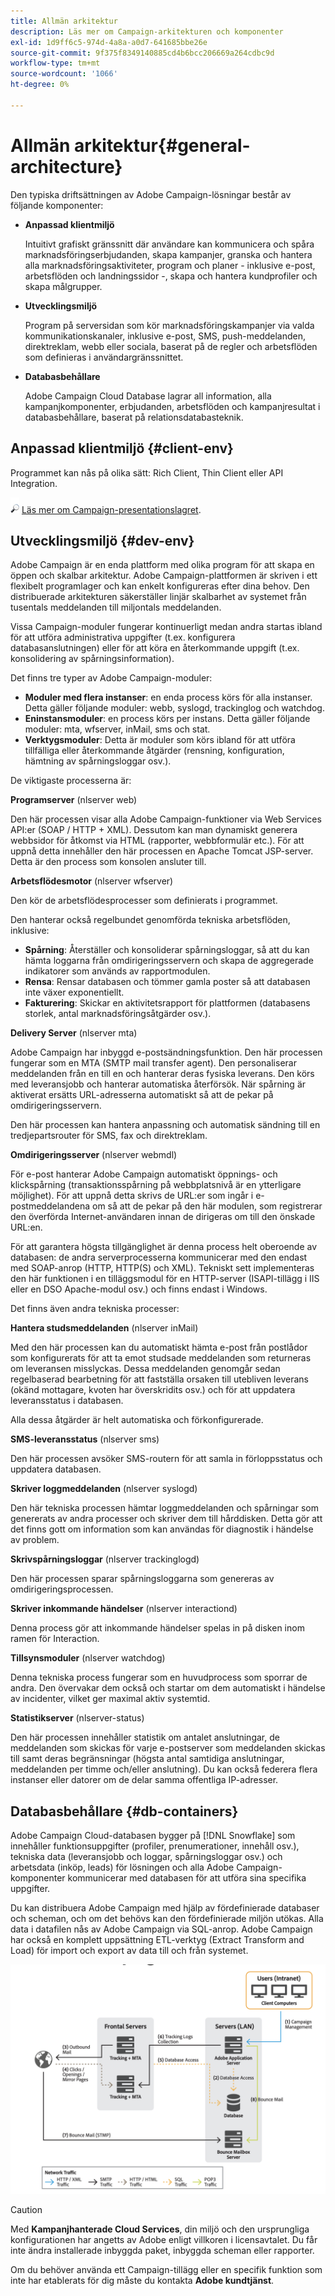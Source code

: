 ```yaml
---
title: Allmän arkitektur
description: Läs mer om Campaign-arkitekturen och komponenter
exl-id: 1d9ff6c5-974d-4a8a-a0d7-641685bbe26e
source-git-commit: 9f375f8349140885cd4b6bcc206669a264cdbc9d
workflow-type: tm+mt
source-wordcount: '1066'
ht-degree: 0%

---
```


# Allmän arkitektur{#general-architecture}

Den typiska driftsättningen av Adobe Campaign-lösningar består av följande komponenter:

* **Anpassad klientmiljö**

   Intuitivt grafiskt gränssnitt där användare kan kommunicera och spåra marknadsföringserbjudanden, skapa kampanjer, granska och hantera alla marknadsföringsaktiviteter, program och planer - inklusive e-post, arbetsflöden och landningssidor -, skapa och hantera kundprofiler och skapa målgrupper.

* **Utvecklingsmiljö**

   Program på serversidan som kör marknadsföringskampanjer via valda kommunikationskanaler, inklusive e-post, SMS, push-meddelanden, direktreklam, webb eller sociala, baserat på de regler och arbetsflöden som definieras i användargränssnittet.

* **Databasbehållare**

   Adobe Campaign Cloud Database lagrar all information, alla kampanjkomponenter, erbjudanden, arbetsflöden och kampanjresultat i databasbehållare, baserat på relationsdatabasteknik.

## Anpassad klientmiljö {#client-env}

Programmet kan nås på olika sätt: Rich Client, Thin Client eller API Integration.

![](../assets/do-not-localize/glass.png) [Läs mer om Campaign-presentationslagret](../start/ac-components.md).

## Utvecklingsmiljö {#dev-env}

Adobe Campaign är en enda plattform med olika program för att skapa en öppen och skalbar arkitektur. Adobe Campaign-plattformen är skriven i ett flexibelt programlager och kan enkelt konfigureras efter dina behov. Den distribuerade arkitekturen säkerställer linjär skalbarhet av systemet från tusentals meddelanden till miljontals meddelanden.

Vissa Campaign-moduler fungerar kontinuerligt medan andra startas ibland för att utföra administrativa uppgifter (t.ex. konfigurera databasanslutningen) eller för att köra en återkommande uppgift (t.ex. konsolidering av spårningsinformation).

Det finns tre typer av Adobe Campaign-moduler:

* **Moduler med flera instanser**: en enda process körs för alla instanser. Detta gäller följande moduler: webb, syslogd, trackinglog och watchdog.
* **Eninstansmoduler**: en process körs per instans. Detta gäller följande moduler: mta, wfserver, inMail, sms och stat.
* **Verktygsmoduler**: Detta är moduler som körs ibland för att utföra tillfälliga eller återkommande åtgärder (rensning, konfiguration, hämtning av spårningsloggar osv.).

De viktigaste processerna är:

**Programserver** (nlserver web)

Den här processen visar alla Adobe Campaign-funktioner via Web Services API:er (SOAP / HTTP + XML). Dessutom kan man dynamiskt generera webbsidor för åtkomst via HTML (rapporter, webbformulär etc.). För att uppnå detta innehåller den här processen en Apache Tomcat JSP-server. Detta är den process som konsolen ansluter till.

**Arbetsflödesmotor** (nlserver wfserver)

Den kör de arbetsflödesprocesser som definierats i programmet.

Den hanterar också regelbundet genomförda tekniska arbetsflöden, inklusive:

* **Spårning**: Återställer och konsoliderar spårningsloggar, så att du kan hämta loggarna från omdirigeringsservern och skapa de aggregerade indikatorer som används av rapportmodulen.
* **Rensa**: Rensar databasen och tömmer gamla poster så att databasen inte växer exponentiellt.
* **Fakturering**: Skickar en aktivitetsrapport för plattformen (databasens storlek, antal marknadsföringsåtgärder osv.).

**Delivery Server** (nlserver mta)

Adobe Campaign har inbyggd e-postsändningsfunktion. Den här processen fungerar som en MTA (SMTP mail transfer agent). Den personaliserar meddelanden från en till en och hanterar deras fysiska leverans. Den körs med leveransjobb och hanterar automatiska återförsök. När spårning är aktiverat ersätts URL-adresserna automatiskt så att de pekar på omdirigeringsservern.

Den här processen kan hantera anpassning och automatisk sändning till en tredjepartsrouter för SMS, fax och direktreklam.

**Omdirigeringsserver** (nlserver webmdl)

För e-post hanterar Adobe Campaign automatiskt öppnings- och klickspårning (transaktionsspårning på webbplatsnivå är en ytterligare möjlighet). För att uppnå detta skrivs de URL:er som ingår i e-postmeddelandena om så att de pekar på den här modulen, som registrerar den överförda Internet-användaren innan de dirigeras om till den önskade URL:en.

För att garantera högsta tillgänglighet är denna process helt oberoende av databasen: de andra serverprocesserna kommunicerar med den endast med SOAP-anrop (HTTP, HTTP(S) och XML). Tekniskt sett implementeras den här funktionen i en tilläggsmodul för en HTTP-server (ISAPI-tillägg i IIS eller en DSO Apache-modul osv.) och finns endast i Windows.

Det finns även andra tekniska processer:

**Hantera studsmeddelanden** (nlserver inMail)

Med den här processen kan du automatiskt hämta e-post från postlådor som konfigurerats för att ta emot studsade meddelanden som returneras om leveransen misslyckas. Dessa meddelanden genomgår sedan regelbaserad bearbetning för att fastställa orsaken till utebliven leverans (okänd mottagare, kvoten har överskridits osv.) och för att uppdatera leveransstatus i databasen.

Alla dessa åtgärder är helt automatiska och förkonfigurerade.

**SMS-leveransstatus** (nlserver sms)

Den här processen avsöker SMS-routern för att samla in förloppsstatus och uppdatera databasen.

**Skriver loggmeddelanden** (nlserver syslogd)

Den här tekniska processen hämtar loggmeddelanden och spårningar som genererats av andra processer och skriver dem till hårddisken. Detta gör att det finns gott om information som kan användas för diagnostik i händelse av problem.

**Skrivspårningsloggar** (nlserver trackinglogd)

Den här processen sparar spårningsloggarna som genereras av omdirigeringsprocessen.

**Skriver inkommande händelser** (nlserver interactiond)

Denna process gör att inkommande händelser spelas in på disken inom ramen för Interaction.

**Tillsynsmoduler** (nlserver watchdog)

Denna tekniska process fungerar som en huvudprocess som sporrar de andra. Den övervakar dem också och startar om dem automatiskt i händelse av incidenter, vilket ger maximal aktiv systemtid.

**Statistikserver** (nlserver-status)

Den här processen innehåller statistik om antalet anslutningar, de meddelanden som skickas för varje e-postserver som meddelanden skickas till samt deras begränsningar (högsta antal samtidiga anslutningar, meddelanden per timme och/eller anslutning). Du kan också federera flera instanser eller datorer om de delar samma offentliga IP-adresser.

## Databasbehållare {#db-containers}

Adobe Campaign Cloud-databasen bygger på [!DNL Snowflake] som innehåller funktionsuppgifter (profiler, prenumerationer, innehåll osv.), tekniska data (leveransjobb och loggar, spårningsloggar osv.) och arbetsdata (inköp, leads) för lösningen och alla Adobe Campaign-komponenter kommunicerar med databasen för att utföra sina specifika uppgifter.

Du kan distribuera Adobe Campaign med hjälp av fördefinierade databaser och scheman, och om det behövs kan den fördefinierade miljön utökas. Alla data i datafilen nås av Adobe Campaign via SQL-anrop. Adobe Campaign har också en komplett uppsättning ETL-verktyg (Extract Transform and Load) för import och export av data till och från systemet.

![](assets/data-flow-diagram.png)


>[!CAUTION]
>
>Med **Kampanjhanterade Cloud Services**, din miljö och den ursprungliga konfigurationen har angetts av Adobe enligt villkoren i licensavtalet. Du får inte ändra installerade inbyggda paket, inbyggda scheman eller rapporter.
>
>Om du behöver använda ett Campaign-tillägg eller en specifik funktion som inte har etablerats för dig måste du kontakta **Adobe kundtjänst**.